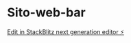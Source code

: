 # Sito-web-bar

[Edit in StackBlitz next generation editor ⚡️](https://stackblitz.com/~/github.com/Arabinho/Sito-web-bar)
